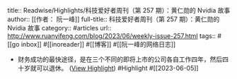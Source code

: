 title:: Readwise/Highlights/科技爱好者周刊（第 257 期）：黄仁勋的 Nvidia 故事
author:: [[作者： 阮一峰]]
full-title:: 科技爱好者周刊（第 257 期）：黄仁勋的 Nvidia 故事
category:: #articles
url:: http://www.ruanyifeng.com/blog/2023/06/weekly-issue-257.html
tags:: #[[go inbox]] #[[inoreader]] #[[博客]] #[[阮一峰的网络日志]]
- 财务成功的最快途径，是在三个不同的即将上市的公司各自工作四年，然后四十岁就可以退休。 ([View Highlight](https://read.readwise.io/read/01h25n6prcqy8psaapcp42rfbv)) #Highlight #[[2023-06-05]]